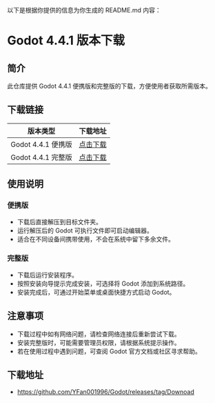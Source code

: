 以下是根据你提供的信息为你生成的 README.md 内容：

# Godot 4.4.1 版本下载

## 简介

此仓库提供 Godot 4.4.1 便携版和完整版的下载，方便使用者获取所需版本。

## 下载链接

| 版本类型            | 下载地址                                                                                        |
| --------------- | ------------------------------------------------------------------------------------------- |
| Godot 4.4.1 便携版 | [点击下载](https://github.com/YFan001996/Godot/releases/download/Downoad/Godot_v4.4.1.zip)      |
| Godot 4.4.1 完整版 | [点击下载](https://github.com/YFan001996/Godot/releases/download/Downoad/Godot_v4.4.1_FULL.zip) |

## 使用说明

### 便携版

  * 下载后直接解压到目标文件夹。
  * 运行解压后的 Godot 可执行文件即可启动编辑器。
  * 适合在不同设备间携带使用，不会在系统中留下多余文件。

### 完整版

  * 下载后运行安装程序。
  * 按照安装向导提示完成安装，可选择将 Godot 添加到系统路径。
  * 安装完成后，可通过开始菜单或桌面快捷方式启动 Godot。

## 注意事项

  * 下载过程中如有网络问题，请检查网络连接后重新尝试下载。
  * 安装完整版时，可能需要管理员权限，请根据系统提示操作。
  * 若在使用过程中遇到问题，可查阅 Godot 官方文档或社区寻求帮助。

## 下载地址
  * https://github.com/YFan001996/Godot/releases/tag/Downoad
